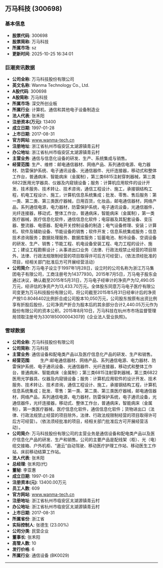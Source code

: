 ## 万马科技 (300698)

### 基本信息

- **股票代码**: 300698
- **股票简称**: 万马科技
- **所属市场**: sz
- **更新时间**: 2025-10-25 16:34:01

### 巨潮资讯数据

- **公司全称**: 万马科技股份有限公司
- **英文名称**: Wanma Technology Co., Ltd.
- **A股代码**: 300698
- **A股简称**: 万马科技
- **所属市场**: 深交所创业板
- **所属行业**: 计算机、通信和其他电子设备制造业
- **法人代表**: 张禾阳
- **注册资本(万元)**: 13400
- **成立日期**: 1997-01-28
- **上市日期**: 2017-08-31
- **官方网站**: www.wanma-tech.cn
- **注册地址**: 浙江省杭州市临安区太湖源镇青云村
- **办公地址**: 浙江省杭州市临安区太湖源镇青云村
- **主营业务**: 通信与信息化设备的研发、生产、系统集成与销售。
- **经营范围**: 生产、维修：邮电通信器材、网络产品、系列通信电源、电力器材、防雷保护系统、电子通讯设备、光通信器件、光纤连接器，移动式和整体工作台，普通病床、智能病床（金属制），第三类6815注射穿刺器械，第三类6822医用光学器具、仪器及内窥镜设备；服务：计算机应用软件的设计开发、技术服务、技术转让、技术咨询，通信工程设计、施工，承接钢结构工程，机电工程设计、施工，计算机信息系统集成；批发、零售、售后服务：第一类、第二类、第三类医疗器械，日用百货，化妆品，邮电通信器材，网络产品，系列通信电源，电力器材，防雷保护系统，电子通讯设备，光通信器件，光纤连接器，移动式、整体工作台，普通病床，智能病床（金属制），第一类医疗器械，医疗信息化软件，通信信息化软件；电容器及其配套设备、变压器、整流器、电感器、配电开关控制设备的制造；电气设备修理、安装；计算机、软件及辅助设备、节能设备的销售；软件开发；信息系统集成服务；信息技术咨询服务；数据处理服务、数据库服务；铅蓄电池、制冷设备、空调设备的研发、生产、销售；节能工程、机电设备安装工程、电力工程的设计、施工；建设工程勘察设计；从事进出口业务（法律、行政法规禁止经营的项目除外，法律、行政法规限制经营的项目取得许可后方可经营）。（依法须经批准的项目，经相关部门批准后方可开展经营活动）
- **公司简介**: 万马电子设立于1997年1月28日，设立时的公司名称为浙江万马集团电子有限公司，工商注册号为14377930。2015年7月5日，万马电子股东会通过决议，确认截至2015年5月31日，万马电子经审计的净资产为12,490.05万元，经评估的净资产为13,433.70万元。全体股东同意万马电子医疗有限公司变更为万马科技股份有限公司，将公司截至2015年5月31日经审计后的净资产按1:0.8046402比例折合成公司股本10,050万元，公司股东按原有出资比例享有折股后股份，公司净资产折合为股本后的其余部分合计2,440.05万元作为股份有限公司的资本公积。2015年8月10日，万马科技在杭州市市场监督管理局领取注册号为330185000004307的《企业法人营业执照》。

### 雪球数据

- **公司全称**: 万马科技股份有限公司
- **公司简称**: 万马科技
- **主营业务**: 通信设备和配电类产品以及医疗信息化产品的研发、生产和销售。
- **经营范围**: 　　生产:邮电通信器材、网络产品、系列通信电源、电力器材、防雷保护系统、电子通讯设备、光通信器件、光纤连接器，移动式和整体工作台，普通病床、智能病床（金属制）；第三类6815注射穿刺器械，第三类6822医用光学器具、仪器及内窥镜设备；服务：计算机应用软件的设计开发、技术服务、技术转让、技术咨询，通信工程设计、施工，承接钢结构工程，计算机信息系统集成；批发、零售：第一类、第二类、第三类医疗器械，邮电通信器材，网络产品，系列通信电源，电力器材，防雷保护系统，电子通讯设备，光通信器件，光纤连接器，移动式、整体工作台，普通病床，智能病床（金属制），第一类医疗器械，医疗信息化软件，通信信息化软件；货物进出口（法律、行政法规禁止经营的项目除外，法律、行政法规限制经营的项目取得许可后方可经营）。（依法须经批准的项目，经相关部门批准后方可开展经营活动）。
- **公司简介**: 万马科技股份有限公司的主营业务是通信设备和配电类产品以及医疗信息化产品的研发、生产和销售。公司的主要产品是配线架（柜）、光（电）缆交接箱、户外机柜、“遨云”自动驾驶、移动医疗护理工作站、移动医生工作站、床前移动结算工作站。
- **法人代表**: 张禾阳
- **总经理**: 张禾阳(代)
- **董秘**: 李亚惠
- **成立日期**: 1997-01-28
- **注册资本(元)**: 13400.00万元
- **员工人数**: 609
- **官方网站**: www.wanma-tech.cn
- **注册地址**: 浙江省杭州市临安区太湖源镇青云村
- **办公地址**: 浙江省杭州市临安区太湖源镇青云村
- **上市日期**: 2017-08-31
- **所属省份**: 浙江省
- **实际控制人**: 张德生 (23.00%)
- **公司分类**: 民营企业
- **董事长**: 张禾阳
- **高管人数**: 10
- **发行价格**: 6
- **所属行业**: 通信设备 (BK0029)

---